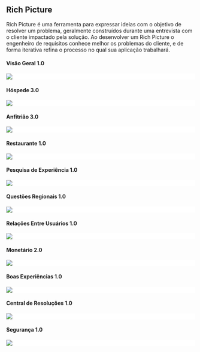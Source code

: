 ## Rich Picture

  Rich Picture é uma ferramenta para expressar ideias com o objetivo de resolver um problema, geralmente construídos durante uma entrevista com o cliente impactado pela solução. Ao desenvolver um Rich Picture o engenheiro de requisitos conhece melhor os problemas do cliente, e de forma iterativa refina o processo no qual sua aplicação trabalhará.

#### Visão Geral 1.0

<div style="background-color:white;">
  <img src="ultima_versao/a_visao_geral_v1.png" class="responsive-img">
</div>

<a name="rp1">

#### Hóspede 3.0

<div style="background-color:white;">
<img src="ultima_versao/hospede_v3.png" class="responsive-img">
</div>

#### Anfitrião 3.0

<div style="background-color:white;">
<img src="ultima_versao/anfitriao_v3.png" class="responsive-img">
</div>

#### Restaurante 1.0

<div style="background-color:white;">
<img src="ultima_versao/restaurante_v1.png" class="responsive-img">
</div>

#### Pesquisa de Experiência 1.0

<div style="background-color:white;">
<img src="ultima_versao/experiencia_v1.png" class="responsive-img">
</div>

#### Questões Regionais 1.0

<div style="background-color:white;">
<img src="ultima_versao/relacoes_regionais_v1.png" class="responsive-img">
</div>

#### Relações Entre Usuários 1.0

<div style="background-color:white;">
<img src="ultima_versao/relacoes_dos_usuarios_v1.png" class="responsive-img">
</div>

#### Monetário 2.0

<div style="background-color:white;">
<img src="ultima_versao/richPictureJP.png" class="responsive-img">
</div>

#### Boas Experiências 1.0

<div style="background-color:white;">
<img src="ultima_versao/boa_experiencia_v1.png" class="responsive-img">
</div>

#### Central de Resoluções 1.0

<div style="background-color:white;">
<img src="ultima_versao/resolutions_v1.png" class="responsive-img">
</div>

#### Segurança 1.0

<div style="background-color:white;">
<img src="ultima_versao/security_v1.png" class="responsive-img">
</div>
